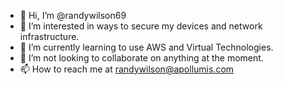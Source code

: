 - 👋 Hi, I’m @randywilson69
- 👀 I’m interested in ways to secure my devices and network infrastructure.
- 🌱 I’m currently learning to use AWS and Virtual Technologies.
- 💞️ I’m not looking to collaborate on anything at the moment.
- 📫 How to reach me at randywilson@apollumis.com

<!---
randywilson69/randywilson69 is a ✨ special ✨ repository because its `README.md` (this file) appears on your GitHub profile.
You can click the Preview link to take a look at your changes.
--->
